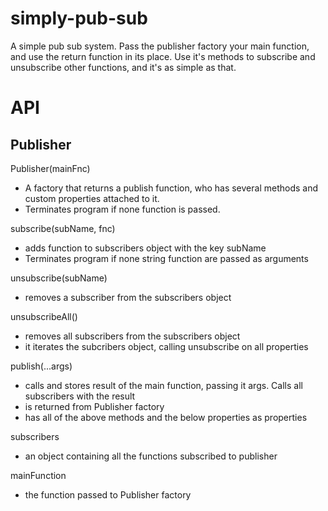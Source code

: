 # simply-pub-sub
A simple pub sub system. Pass the publisher factory your main function, and use the return function in its place. Use it's methods to subscribe and unsubscribe other functions, and it's as simple as that.

# API
## Publisher
Publisher(mainFnc)
- A factory that returns a publish function, who has several methods and custom properties attached to it.
- Terminates program if none function is passed.

subscribe(subName, fnc)
- adds function to subscribers object with the key subName
- Terminates program if none string function are passed as arguments

unsubscribe(subName)
- removes a subscriber from the subscribers object

unsubscribeAll()
- removes all subscribers from the subscribers object
- it iterates the subcribers object, calling unsubscribe on all properties

publish(...args)
- calls and stores result of the main function, passing it args. Calls all subscribers with the result
- is returned from Publisher factory
- has all of the above methods and the below properties as properties

subscribers
- an object containing all the functions subscribed to publisher

mainFunction
- the function passed to Publisher factory